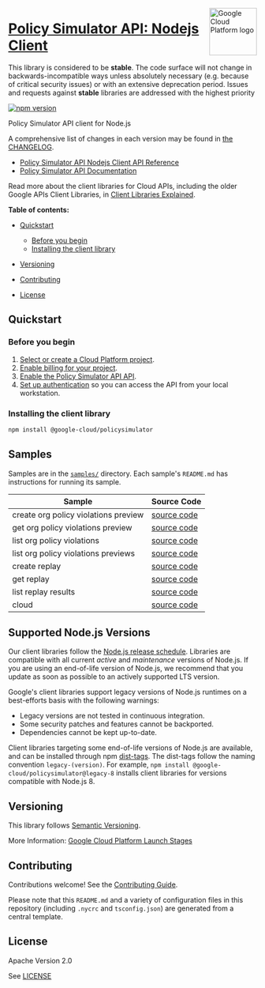 [//]: # "This README.md file is auto-generated, all changes to this file will be lost."
[//]: # "The comments you see below are used to generate those parts of the template in later states."
<img src="https://avatars2.githubusercontent.com/u/2810941?v=3&s=96" alt="Google Cloud Platform logo" title="Google Cloud Platform" align="right" height="96" width="96"/>

# [Policy Simulator API: Nodejs Client][homepage]

This library is considered to be **stable**. The code surface will not change in backwards-incompatible ways
unless absolutely necessary (e.g. because of critical security issues) or with
an extensive deprecation period. Issues and requests against **stable** libraries
are addressed with the highest priority

[![npm version](https://img.shields.io/npm/v/@google-cloud/policysimulator.svg)](https://www.npmjs.org/package/@google-cloud/policysimulator)

Policy Simulator API client for Node.js

[//]: # "partials.introduction"

A comprehensive list of changes in each version may be found in
[the CHANGELOG][homepage_changelog].

* [Policy Simulator API Nodejs Client API Reference](https://cloud.google.com/nodejs/docs/reference/policysimulator/latest)
* [Policy Simulator API Documentation](https://cloud.google.com/policy-intelligence/docs/iam-simulator-overview)

Read more about the client libraries for Cloud APIs, including the older
Google APIs Client Libraries, in [Client Libraries Explained][explained].

[explained]: https://cloud.google.com/apis/docs/client-libraries-explained

**Table of contents:**

* [Quickstart](#quickstart)
  * [Before you begin](#before-you-begin)
  * [Installing the client library](#installing-the-client-library)

* [Versioning](#versioning)
* [Contributing](#contributing)
* [License](#license)

## Quickstart
### Before you begin

1.  [Select or create a Cloud Platform project][projects].
1.  [Enable billing for your project][billing].
1.  [Enable the Policy Simulator API API][enable_api].
1.  [Set up authentication][auth] so you can access the
    API from your local workstation.
### Installing the client library

```bash
npm install @google-cloud/policysimulator
```

[//]: # "partials.body"

## Samples

Samples are in the [`samples/`][homepage_samples] directory. Each sample's `README.md` has instructions for running its sample.

| Sample                      | Source Code                       |
| --------------------------- | --------------------------------- |
| create org policy violations preview | [source code](https://github.com/googleapis/google-cloud-node/blob/main/packages/google-cloud-policysimulator/samples/generated/v1/org_policy_violations_preview_service.create_org_policy_violations_preview.js) |
| get org policy violations preview | [source code](https://github.com/googleapis/google-cloud-node/blob/main/packages/google-cloud-policysimulator/samples/generated/v1/org_policy_violations_preview_service.get_org_policy_violations_preview.js) |
| list org policy violations | [source code](https://github.com/googleapis/google-cloud-node/blob/main/packages/google-cloud-policysimulator/samples/generated/v1/org_policy_violations_preview_service.list_org_policy_violations.js) |
| list org policy violations previews | [source code](https://github.com/googleapis/google-cloud-node/blob/main/packages/google-cloud-policysimulator/samples/generated/v1/org_policy_violations_preview_service.list_org_policy_violations_previews.js) |
| create replay | [source code](https://github.com/googleapis/google-cloud-node/blob/main/packages/google-cloud-policysimulator/samples/generated/v1/simulator.create_replay.js) |
| get replay | [source code](https://github.com/googleapis/google-cloud-node/blob/main/packages/google-cloud-policysimulator/samples/generated/v1/simulator.get_replay.js) |
| list replay results | [source code](https://github.com/googleapis/google-cloud-node/blob/main/packages/google-cloud-policysimulator/samples/generated/v1/simulator.list_replay_results.js) |
| cloud | [source code](https://github.com/googleapis/google-cloud-node/blob/main/packages/google-cloud-policysimulator/samples/generated/v1/snippet_metadata_google.cloud.policysimulator.v1.json) |


## Supported Node.js Versions

Our client libraries follow the [Node.js release schedule](https://github.com/nodejs/release#release-schedule).
Libraries are compatible with all current _active_ and _maintenance_ versions of
Node.js.
If you are using an end-of-life version of Node.js, we recommend that you update
as soon as possible to an actively supported LTS version.

Google's client libraries support legacy versions of Node.js runtimes on a
best-efforts basis with the following warnings:

* Legacy versions are not tested in continuous integration.
* Some security patches and features cannot be backported.
* Dependencies cannot be kept up-to-date.

Client libraries targeting some end-of-life versions of Node.js are available, and
can be installed through npm [dist-tags](https://docs.npmjs.com/cli/dist-tag).
The dist-tags follow the naming convention `legacy-(version)`.
For example, `npm install @google-cloud/policysimulator@legacy-8` installs client libraries
for versions compatible with Node.js 8.

## Versioning

This library follows [Semantic Versioning](http://semver.org/).

More Information: [Google Cloud Platform Launch Stages][launch_stages]

[launch_stages]: https://cloud.google.com/terms/launch-stages

## Contributing

Contributions welcome! See the [Contributing Guide](https://github.com/googleapis/google-cloud-node/blob/main/packages/google-cloud-policysimulator/CONTRIBUTING.md).

Please note that this `README.md`
and a variety of configuration files in this repository (including `.nycrc` and `tsconfig.json`)
are generated from a central template.

## License

Apache Version 2.0

See [LICENSE](https://github.com/googleapis/google-cloud-node/blob/main/packages/google-cloud-policysimulator/LICENSE)

[shell_img]: https://gstatic.com/cloudssh/images/open-btn.png
[projects]: https://console.cloud.google.com/project
[billing]: https://support.google.com/cloud/answer/6293499#enable-billing
[enable_api]: https://console.cloud.google.com/flows/enableapi?apiid=policysimulator.googleapis.com
[auth]: https://cloud.google.com/docs/authentication/external/set-up-adc-local
[homepage_samples]: https://github.com/googleapis/google-cloud-node/blob/main/packages/google-cloud-policysimulator/samples
[homepage_changelog]: https://github.com/googleapis/google-cloud-node/blob/main/packages/google-cloud-policysimulator/CHANGELOG.md
[homepage]: https://github.com/googleapis/google-cloud-node/blob/main/packages/google-cloud-policysimulator
